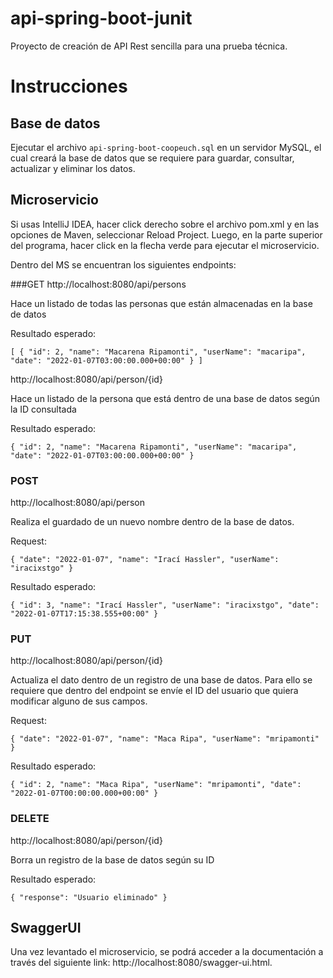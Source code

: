 # api-spring-boot-junit

Proyecto de creación de API Rest sencilla para una prueba técnica.

# Instrucciones

## Base de datos

Ejecutar el archivo `api-spring-boot-coopeuch.sql` en un servidor MySQL, el cual creará la base de datos que se requiere para guardar, consultar, actualizar y eliminar los datos.

## Microservicio

Si usas IntelliJ IDEA, hacer click derecho sobre el archivo pom.xml y en las opciones de Maven, seleccionar Reload Project. Luego, en la parte superior del programa, hacer click en la flecha verde para ejecutar el microservicio.

Dentro del MS se encuentran los siguientes endpoints:

###GET 
http://localhost:8080/api/persons

Hace un listado de todas las personas que están almacenadas en la base de datos

Resultado esperado:

`[
    {
        "id": 2,
        "name": "Macarena Ripamonti",
        "userName": "macaripa",
        "date": "2022-01-07T03:00:00.000+00:00"
    }
]`

http://localhost:8080/api/person/{id}

Hace un listado de la persona que está dentro de una base de datos según la ID consultada

Resultado esperado:

`{
    "id": 2,
    "name": "Macarena Ripamonti",
    "userName": "macaripa",
    "date": "2022-01-07T03:00:00.000+00:00"
}`

### POST

http://localhost:8080/api/person

Realiza el guardado de un nuevo nombre dentro de la base de datos.

Request:

`{
"date": "2022-01-07",
"name": "Irací Hassler",
"userName": "iracixstgo"
}`

Resultado esperado:

`{
"id": 3,
"name": "Irací Hassler",
"userName": "iracixstgo",
"date": "2022-01-07T17:15:38.555+00:00"
}`

### PUT
http://localhost:8080/api/person/{id}

Actualiza el dato dentro de un registro de una base de datos. Para ello se requiere que dentro del endpoint se envíe el ID del usuario que quiera modificar alguno de sus campos.

Request:

`{
"date": "2022-01-07",
"name": "Maca Ripa",
"userName": "mripamonti"
}`

Resultado esperado:

`{
"id": 2,
"name": "Maca Ripa",
"userName": "mripamonti",
"date": "2022-01-07T00:00:00.000+00:00"
}`

### DELETE

http://localhost:8080/api/person/{id}

Borra un registro de la base de datos según su ID

Resultado esperado:

`{
"response": "Usuario eliminado"
}`

## SwaggerUI

Una vez levantado el microservicio, se podrá acceder a la documentación a través del siguiente link: http://localhost:8080/swagger-ui.html.
